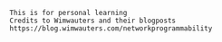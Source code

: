 `This is for personal learning`  
`Credits to Wimwauters and their blogposts`  
`https://blog.wimwauters.com/networkprogrammability`  

